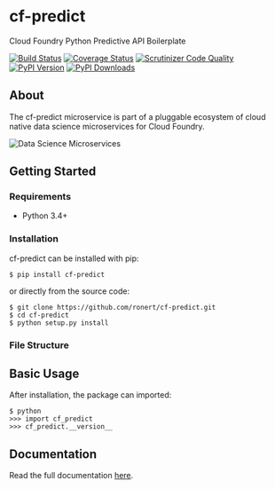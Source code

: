 # cf-predict

Cloud Foundry Python Predictive API Boilerplate

[![Build Status](http://img.shields.io/travis/ronert/cf-predict/master.svg)](https://travis-ci.org/ronert/cf-predict)
[![Coverage Status](http://img.shields.io/coveralls/ronert/cf-predict/master.svg)](https://coveralls.io/r/ronert/cf-predict)
[![Scrutinizer Code Quality](http://img.shields.io/scrutinizer/g/ronert/cf-predict.svg)](https://scrutinizer-ci.com/g/ronert/cf-predict/?branch=master)
[![PyPI Version](http://img.shields.io/pypi/v/cf-predict.svg)](https://pypi.python.org/pypi/cf-predict)
[![PyPI Downloads](http://img.shields.io/pypi/dm/cf-predict.svg)](https://pypi.python.org/pypi/cf-predict)

## About

The cf-predict microservice is part of a pluggable ecosystem of cloud native data science microservices for Cloud Foundry.

![Data Science Microservices](https://dropshare-ro.s3-eu-central-1.amazonaws.com/Microservices.jpg) 

## Getting Started

### Requirements

* Python 3.4+

### Installation

cf-predict can be installed with pip:

```
$ pip install cf-predict
```

or directly from the source code:

```
$ git clone https://github.com/ronert/cf-predict.git
$ cd cf-predict
$ python setup.py install
```

### File Structure

## Basic Usage

After installation, the package can imported:

```
$ python
>>> import cf_predict
>>> cf_predict.__version__
```

## Documentation

Read the full documentation [here](http://ronert.github.io/cf-predict).
